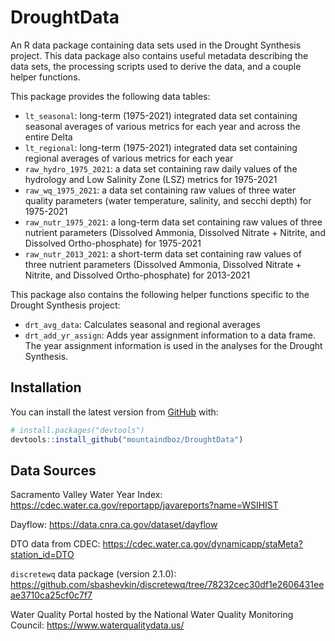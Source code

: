 
<!-- README.md is generated from README.Rmd. Please edit that file -->

# DroughtData

<!-- badges: start -->
<!-- badges: end -->

An R data package containing data sets used in the Drought Synthesis
project. This data package also contains useful metadata describing the
data sets, the processing scripts used to derive the data, and a couple
helper functions.

This package provides the following data tables:

-   `lt_seasonal`: long-term (1975-2021) integrated data set containing
    seasonal averages of various metrics for each year and across the
    entire Delta
-   `lt_regional`: long-term (1975-2021) integrated data set containing
    regional averages of various metrics for each year
-   `raw_hydro_1975_2021`: a data set containing raw daily values of the
    hydrology and Low Salinity Zone (LSZ) metrics for 1975-2021
-   `raw_wq_1975_2021`: a data set containing raw values of three water
    quality parameters (water temperature, salinity, and secchi depth)
    for 1975-2021
-   `raw_nutr_1975_2021`: a long-term data set containing raw values of
    three nutrient parameters (Dissolved Ammonia, Dissolved Nitrate +
    Nitrite, and Dissolved Ortho-phosphate) for 1975-2021
-   `raw_nutr_2013_2021`: a short-term data set containing raw values of
    three nutrient parameters (Dissolved Ammonia, Dissolved Nitrate +
    Nitrite, and Dissolved Ortho-phosphate) for 2013-2021

This package also contains the following helper functions specific to
the Drought Synthesis project:

-   `drt_avg_data`: Calculates seasonal and regional averages
-   `drt_add_yr_assign`: Adds year assignment information to a data
    frame. The year assignment information is used in the analyses for
    the Drought Synthesis.

## Installation

You can install the latest version from [GitHub](https://github.com/)
with:

``` r
# install.packages("devtools")
devtools::install_github("mountaindboz/DroughtData")
```

## Data Sources

Sacramento Valley Water Year Index:
<https://cdec.water.ca.gov/reportapp/javareports?name=WSIHIST>

Dayflow: <https://data.cnra.ca.gov/dataset/dayflow>

DTO data from CDEC:
<https://cdec.water.ca.gov/dynamicapp/staMeta?station_id=DTO>

`discretewq` data package (version 2.1.0):
<https://github.com/sbashevkin/discretewq/tree/78232cec30df1e2606431eeae3710ca25cf0c7f7>

Water Quality Portal hosted by the National Water Quality Monitoring
Council: <https://www.waterqualitydata.us/>
